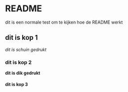 # README
dit is een normale test om te kijken hoe de README werkt
## dit is kop 1
*dit is schuin gedrukt*
### dit is kop 2
**dit is dik gedrukt**
#### dit is kop 3


